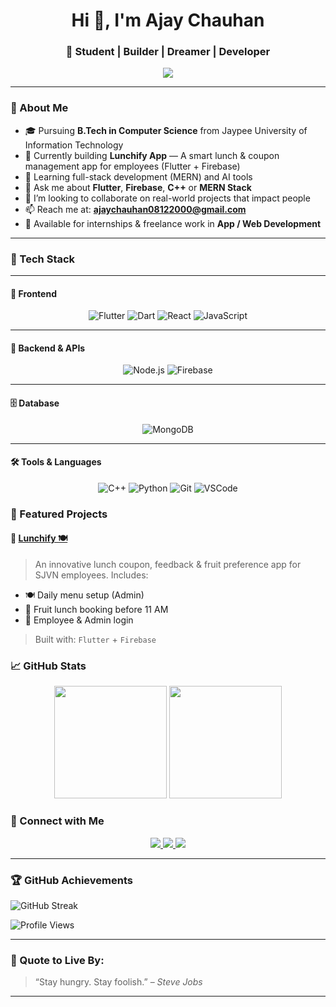 <h1 align="center">Hi 👋, I'm Ajay Chauhan</h1>
<h3 align="center">🚀 Student | Builder | Dreamer | Developer</h3>

<p align="center">
  <img src="https://readme-typing-svg.herokuapp.com?font=Fira+Code&duration=2000&pause=1000&center=true&width=435&lines=Leveling+up+every+commit+🚀;Flutter+%7C+Firebase+%7C+MERN+%F0%9F%92%BB;Building+Lunchify+for+SJVN+Employees+%F0%9F%A5%97;Open+to+internships+%26+collaborations+%F0%9F%91%8D" />
</p>

---

### 🧠 About Me
- 🎓 Pursuing **B.Tech in Computer Science** from Jaypee University of Information Technology
- 🔭 Currently building **Lunchify App** — A smart lunch & coupon management app for employees (Flutter + Firebase)
- 🌱 Learning full-stack development (MERN) and AI tools
- 💬 Ask me about **Flutter**, **Firebase**, **C++** or **MERN Stack**
- 👯 I’m looking to collaborate on real-world projects that impact people
- 📫 Reach me at: **ajaychauhan08122000@gmail.com**
- 💼 Available for internships & freelance work in **App / Web Development**

---

### 🚀 Tech Stack

---

#### 🧩 Frontend
<div align="center">
  
![Flutter](https://img.shields.io/badge/Flutter-02569B?style=for-the-badge&logo=flutter&logoColor=white)
![Dart](https://img.shields.io/badge/Dart-0175C2?style=for-the-badge&logo=dart&logoColor=white)
![React](https://img.shields.io/badge/React-20232a?style=for-the-badge&logo=react&logoColor=61dafb)
![JavaScript](https://img.shields.io/badge/JavaScript-F7DF1E?style=for-the-badge&logo=javascript&logoColor=black)

</div>

---

#### 🔧 Backend & APIs
<div align="center">

![Node.js](https://img.shields.io/badge/Node.js-339933?style=for-the-badge&logo=nodedotjs&logoColor=white)
![Firebase](https://img.shields.io/badge/Firebase-FFCA28?style=for-the-badge&logo=firebase&logoColor=black)

</div>

---

#### 🗄️ Database
<div align="center">

![MongoDB](https://img.shields.io/badge/MongoDB-4EA94B?style=for-the-badge&logo=mongodb&logoColor=white)

</div>

---

#### 🛠️ Tools & Languages
<div align="center">

![C++](https://img.shields.io/badge/C++-00599C?style=for-the-badge&logo=cplusplus&logoColor=white)
![Python](https://img.shields.io/badge/Python-14354C?style=for-the-badge&logo=python&logoColor=white)
![Git](https://img.shields.io/badge/Git-F05032?style=for-the-badge&logo=git&logoColor=white)
![VSCode](https://img.shields.io/badge/VS%20Code-007ACC?style=for-the-badge&logo=visual-studio-code&logoColor=white)

</div>


### 💼 Featured Projects

#### 🔖 [Lunchify 🍽️](https://github.com/Ajay0008-cloud/lunchify-app)
> An innovative lunch coupon, feedback & fruit preference app for SJVN employees. Includes:
- 🍽️ Daily menu setup (Admin)
- 🍌 Fruit lunch booking before 11 AM
- 🔐 Employee & Admin login
> Built with: `Flutter` + `Firebase`


### 📈 GitHub Stats

<div align="center">
  <img src="https://github-readme-stats.vercel.app/api?username=Ajay0008-cloud&show_icons=true&theme=tokyonight" height="180px"/>
  <img src="https://github-readme-stats.vercel.app/api/top-langs/?username=Ajay0008-cloud&layout=compact&theme=tokyonight" height="180px"/>
</div>

### 📣 Connect with Me

<p align="center">
  <a href="https://www.linkedin.com/in/ajay-chauhan-25a727205/" target="_blank">
    <img src="https://img.shields.io/badge/LinkedIn-AjayChauhan-blue?style=for-the-badge&logo=linkedin" />
  </a>
  <a href="mailto:ajaychauhan08122000@gmail.com">
    <img src="https://img.shields.io/badge/Email-ajaychauhan08122000%40gmail.com-red?style=for-the-badge&logo=gmail" />
  </a>
  <a href="https://github.com/Ajay0008-cloud">
    <img src="https://img.shields.io/badge/GitHub-Ajay0008--cloud-181717?style=for-the-badge&logo=github" />
  </a>
</p>

---

### 🏆 GitHub Achievements

![GitHub Streak](https://github-readme-streak-stats.herokuapp.com/?user=Ajay0008-cloud&theme=tokyonight)

![Profile Views](https://komarev.com/ghpvc/?username=Ajay0008-cloud&label=Profile%20views&color=0e75b6&style=flat)

---

### 🔗 Quote to Live By:
> “Stay hungry. Stay foolish.” – *Steve Jobs*

---

